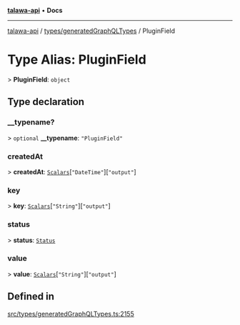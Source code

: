 [**talawa-api**](../../../README.md) • **Docs**

***

[talawa-api](../../../modules.md) / [types/generatedGraphQLTypes](../README.md) / PluginField

# Type Alias: PluginField

\> **PluginField**: `object`

## Type declaration

### \_\_typename?

\> `optional` **\_\_typename**: `"PluginField"`

### createdAt

\> **createdAt**: [`Scalars`](Scalars.md)\[`"DateTime"`\]\[`"output"`\]

### key

\> **key**: [`Scalars`](Scalars.md)\[`"String"`\]\[`"output"`\]

### status

\> **status**: [`Status`](Status.md)

### value

\> **value**: [`Scalars`](Scalars.md)\[`"String"`\]\[`"output"`\]

## Defined in

[src/types/generatedGraphQLTypes.ts:2155](https://github.com/PalisadoesFoundation/talawa-api/blob/c952c7a3bfd4b8b910fbae10313f5402ade5a9d4/src/types/generatedGraphQLTypes.ts#L2155)
